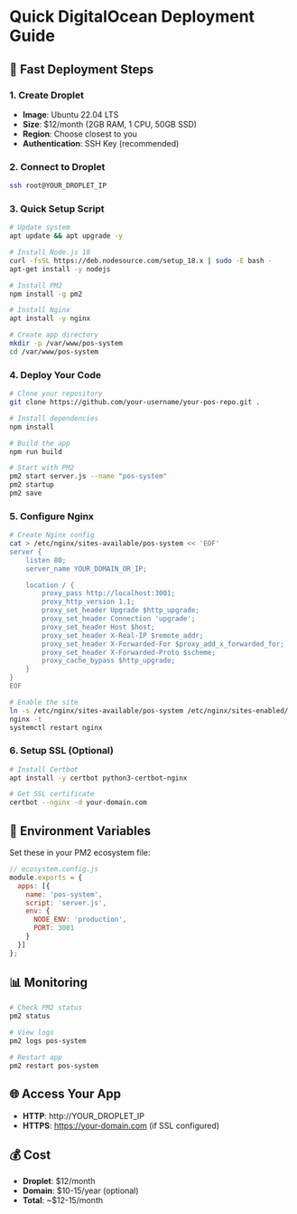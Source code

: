 # Quick DigitalOcean Deployment Guide

## 🚀 Fast Deployment Steps

### 1. Create Droplet
- **Image**: Ubuntu 22.04 LTS
- **Size**: $12/month (2GB RAM, 1 CPU, 50GB SSD)
- **Region**: Choose closest to you
- **Authentication**: SSH Key (recommended)

### 2. Connect to Droplet
```bash
ssh root@YOUR_DROPLET_IP
```

### 3. Quick Setup Script
```bash
# Update system
apt update && apt upgrade -y

# Install Node.js 18
curl -fsSL https://deb.nodesource.com/setup_18.x | sudo -E bash -
apt-get install -y nodejs

# Install PM2
npm install -g pm2

# Install Nginx
apt install -y nginx

# Create app directory
mkdir -p /var/www/pos-system
cd /var/www/pos-system
```

### 4. Deploy Your Code
```bash
# Clone your repository
git clone https://github.com/your-username/your-pos-repo.git .

# Install dependencies
npm install

# Build the app
npm run build

# Start with PM2
pm2 start server.js --name "pos-system"
pm2 startup
pm2 save
```

### 5. Configure Nginx
```bash
# Create Nginx config
cat > /etc/nginx/sites-available/pos-system << 'EOF'
server {
    listen 80;
    server_name YOUR_DOMAIN_OR_IP;

    location / {
        proxy_pass http://localhost:3001;
        proxy_http_version 1.1;
        proxy_set_header Upgrade $http_upgrade;
        proxy_set_header Connection 'upgrade';
        proxy_set_header Host $host;
        proxy_set_header X-Real-IP $remote_addr;
        proxy_set_header X-Forwarded-For $proxy_add_x_forwarded_for;
        proxy_set_header X-Forwarded-Proto $scheme;
        proxy_cache_bypass $http_upgrade;
    }
}
EOF

# Enable the site
ln -s /etc/nginx/sites-available/pos-system /etc/nginx/sites-enabled/
nginx -t
systemctl restart nginx
```

### 6. Setup SSL (Optional)
```bash
# Install Certbot
apt install -y certbot python3-certbot-nginx

# Get SSL certificate
certbot --nginx -d your-domain.com
```

## 🔧 Environment Variables
Set these in your PM2 ecosystem file:

```javascript
// ecosystem.config.js
module.exports = {
  apps: [{
    name: 'pos-system',
    script: 'server.js',
    env: {
      NODE_ENV: 'production',
      PORT: 3001
    }
  }]
};
```

## 📊 Monitoring
```bash
# Check PM2 status
pm2 status

# View logs
pm2 logs pos-system

# Restart app
pm2 restart pos-system
```

## 🌐 Access Your App
- **HTTP**: http://YOUR_DROPLET_IP
- **HTTPS**: https://your-domain.com (if SSL configured)

## 💰 Cost
- **Droplet**: $12/month
- **Domain**: $10-15/year (optional)
- **Total**: ~$12-15/month
